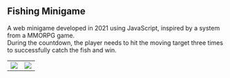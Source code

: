 ## Fishing Minigame
A web minigame developed in 2021 using JavaScript, inspired by a system from a MMORPG game.
<br>
During the countdown, the player needs to hit the moving target three times to successfully catch the fish and win.

<table>
 <tr>
  <td><img src="https://i.imgur.com/CP7iInv.png"></td>
  <td><img src="https://i.imgur.com/cH2D0Wy.png"></td>
 </tr>
</table>
